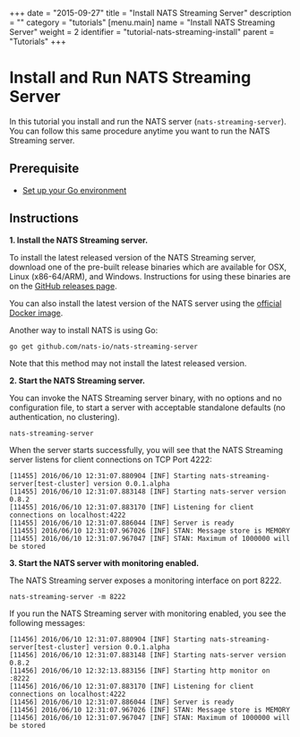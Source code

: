 +++
date = "2015-09-27"
title = "Install NATS Streaming Server"
description = ""
category = "tutorials"
[menu.main]
  name = "Install NATS Streaming Server"
  weight = 2
  identifier = "tutorial-nats-streaming-install"
  parent = "Tutorials"
+++

# Install and Run NATS Streaming Server

In this tutorial you install and run the NATS server (`nats-streaming-server`). You can follow this same procedure anytime you want to run the NATS Streaming server.

## Prerequisite

- [Set up your Go environment](/documentation/tutorials/go-install/)

## Instructions

**1. Install the NATS Streaming server.**

To install the latest released version of the NATS Streaming server, download one of the pre-built release binaries which are available for OSX, Linux (x86-64/ARM), and Windows. Instructions for using these binaries are on the [GitHub releases page](https://github.com/nats-io/nats-streaming-server/releases). 

You can also install the latest version of the NATS server using the [official Docker image](https://hub.docker.com/_/nats-streaming/).

Another way to install NATS is using Go:

```
go get github.com/nats-io/nats-streaming-server
```

Note that this method may not install the latest released version.

**2. Start the NATS Streaming server.**

You can invoke the NATS Streaming server binary, with no options and no configuration file, to start a server with acceptable standalone defaults (no authentication, no clustering).

```
nats-streaming-server
```

When the server starts successfully, you will see that the NATS Streaming server listens for client connections on TCP Port 4222:

```
[11455] 2016/06/10 12:31:07.880904 [INF] Starting nats-streaming-server[test-cluster] version 0.0.1.alpha
[11455] 2016/06/10 12:31:07.883148 [INF] Starting nats-server version 0.8.2
[11455] 2016/06/10 12:31:07.883170 [INF] Listening for client connections on localhost:4222
[11455] 2016/06/10 12:31:07.886044 [INF] Server is ready
[11455] 2016/06/10 12:31:07.967026 [INF] STAN: Message store is MEMORY
[11455] 2016/06/10 12:31:07.967047 [INF] STAN: Maximum of 1000000 will be stored
```

**3. Start the NATS server with monitoring enabled.**

The NATS Streaming server exposes a monitoring interface on port 8222.

```
nats-streaming-server -m 8222
```

If you run the NATS Streaming server with monitoring enabled, you see the following messages:

```
[11456] 2016/06/10 12:31:07.880904 [INF] Starting nats-streaming-server[test-cluster] version 0.0.1.alpha
[11456] 2016/06/10 12:31:07.883148 [INF] Starting nats-server version 0.8.2
[11456] 2016/06/10 12:32:13.883156 [INF] Starting http monitor on :8222
[11456] 2016/06/10 12:31:07.883170 [INF] Listening for client connections on localhost:4222
[11456] 2016/06/10 12:31:07.886044 [INF] Server is ready
[11456] 2016/06/10 12:31:07.967026 [INF] STAN: Message store is MEMORY
[11456] 2016/06/10 12:31:07.967047 [INF] STAN: Maximum of 1000000 will be stored
```

